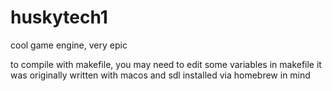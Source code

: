 # huskytech1
 cool game engine, very epic


to compile with makefile, you may need to edit some variables in makefile
it was originally written with macos and sdl installed via homebrew in mind